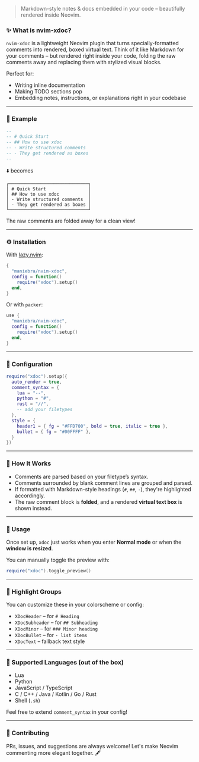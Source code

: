 > Markdown-style notes & docs embedded in your code – beautifully rendered inside Neovim.


### ✨ What is nvim-xdoc?

`nvim-xdoc` is a lightweight Neovim plugin that turns specially-formatted comments into rendered, boxed virtual text. Think of it like Markdown for your comments – but rendered right inside your code, folding the raw comments away and replacing them with stylized visual blocks.

Perfect for:
- Writing inline documentation
- Making TODO sections pop
- Embedding notes, instructions, or explanations right in your codebase

---

### 📸 Example

```lua
-- 
-- # Quick Start
-- ## How to use xdoc
-- - Write structured comments
-- - They get rendered as boxes
--
```

⬇️ becomes

```
┌──────────────────────────────┐
│ # Quick Start                │
│ ## How to use xdoc           │
│ - Write structured comments  │
│ - They get rendered as boxes │
└──────────────────────────────┘
```

The raw comments are folded away for a clean view!

---

### ⚙️ Installation

With [lazy.nvim](https://github.com/folke/lazy.nvim):

```lua
{
  "maniebra/nvim-xdoc",
  config = function()
    require("xdoc").setup()
  end,
}
```

Or with `packer`:

```lua
use {
  "maniebra/nvim-xdoc",
  config = function()
    require("xdoc").setup()
  end,
}
```

---

### 🔧 Configuration

```lua
require("xdoc").setup({
  auto_render = true,
  comment_syntax = {
    lua = "--",
    python = "#",
    rust = "//",
    -- add your filetypes
  },
  style = {
    header1 = { fg = "#FFD700", bold = true, italic = true },
    bullet = { fg = "#00FFFF" },
  }
})
```

---

### 🧠 How It Works

- Comments are parsed based on your filetype’s syntax.
- Comments surrounded by blank comment lines are grouped and parsed.
- If formatted with Markdown-style headings (`#`, `##`, `-`), they're highlighted accordingly.
- The raw comment block is **folded**, and a rendered **virtual text box** is shown instead.

---

### 🚀 Usage

Once set up, `xdoc` just works when you enter **Normal mode** or when the **window is resized**.

You can manually toggle the preview with:

```lua
require("xdoc").toggle_preview()
```

---

### 🎨 Highlight Groups

You can customize these in your colorscheme or config:

- `XDocHeader` – for `# Heading`
- `XDocSubheader` – for `## Subheading`
- `XDocMinor` – for `### Minor heading`
- `XDocBullet` – for `- list items`
- `XDocText` – fallback text style

---

### 🧪 Supported Languages (out of the box)

- Lua
- Python
- JavaScript / TypeScript
- C / C++ / Java / Kotlin / Go / Rust
- Shell (`.sh`)

Feel free to extend `comment_syntax` in your config!

---

### 📣 Contributing

PRs, issues, and suggestions are always welcome! Let's make Neovim commenting more elegant together. 🖋️

